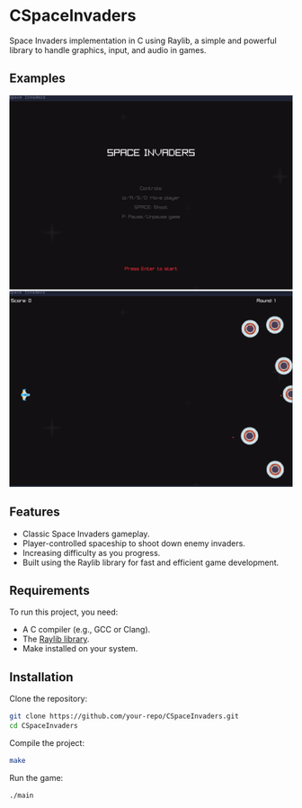 # CSpaceInvaders
Space Invaders implementation in C using Raylib, a simple and powerful library to handle graphics, input, and audio in games.

## Examples
![fig1](examples/fig1.png)
![fig2](examples/fig2.png)

## Features
- Classic Space Invaders gameplay.
- Player-controlled spaceship to shoot down enemy invaders.
- Increasing difficulty as you progress.
- Built using the Raylib library for fast and efficient game development.

## Requirements
To run this project, you need:
- A C compiler (e.g., GCC or Clang).
- The [Raylib library](https://www.raylib.com/).
- Make installed on your system.

## Installation
Clone the repository:
```bash
git clone https://github.com/your-repo/CSpaceInvaders.git
cd CSpaceInvaders
```

Compile the project:
```bash
make
```

Run the game:
```bash
./main
```
